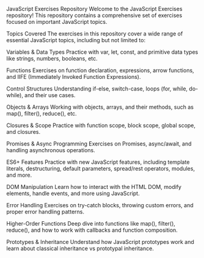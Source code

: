 JavaScript Exercises Repository
Welcome to the JavaScript Exercises repository! This repository contains a comprehensive set of exercises focused on important JavaScript topics. 

Topics Covered
The exercises in this repository cover a wide range of essential JavaScript topics, including but not limited to:

Variables & Data Types
Practice with var, let, const, and primitive data types like strings, numbers, booleans, etc.

Functions
Exercises on function declaration, expressions, arrow functions, and IIFE (Immediately Invoked Function Expressions).

Control Structures
Understanding if-else, switch-case, loops (for, while, do-while), and their use cases.

Objects & Arrays
Working with objects, arrays, and their methods, such as map(), filter(), reduce(), etc.

Closures & Scope
Practice with function scope, block scope, global scope, and closures.

Promises & Async Programming
Exercises on Promises, async/await, and handling asynchronous operations.

ES6+ Features
Practice with new JavaScript features, including template literals, destructuring, default parameters, spread/rest operators, modules, and more.

DOM Manipulation
Learn how to interact with the HTML DOM, modify elements, handle events, and more using JavaScript.

Error Handling
Exercises on try-catch blocks, throwing custom errors, and proper error handling patterns.

Higher-Order Functions
Deep dive into functions like map(), filter(), reduce(), and how to work with callbacks and function composition.

Prototypes & Inheritance
Understand how JavaScript prototypes work and learn about classical inheritance vs prototypal inheritance.
